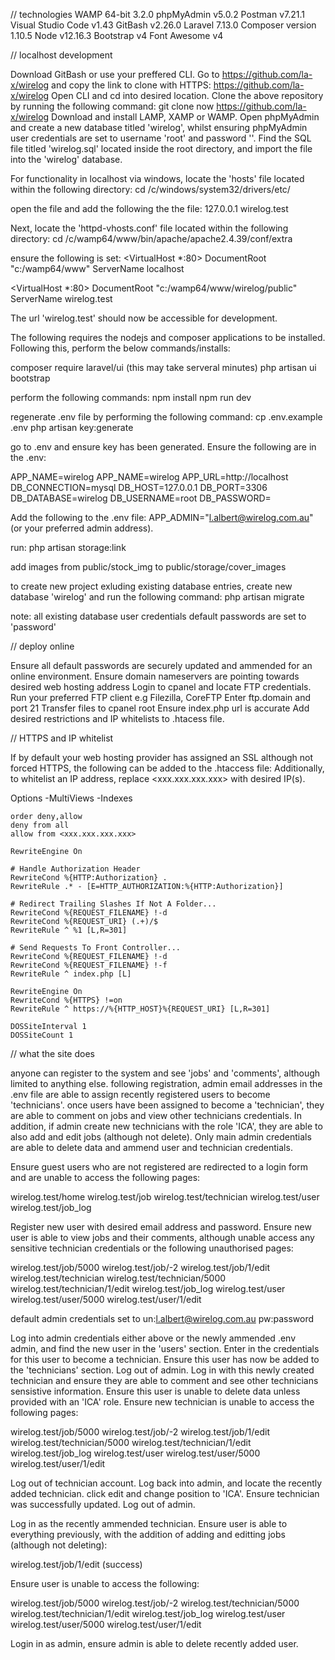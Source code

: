 // technologies
WAMP 64-bit 3.2.0
phpMyAdmin v5.0.2
Postman v7.21.1
Visual Studio Code v1.43
GitBash v2.26.0
Laravel 7.13.0
Composer version 1.10.5
Node v12.16.3
Bootstrap v4
Font Awesome v4

// localhost development

Download GitBash or use your preffered CLI.
Go to https://github.com/la-x/wirelog and copy the link to clone with HTTPS: https://github.com/la-x/wirelog
Open CLI and cd into desired location.
Clone the above repository by running the following command:
git clone now https://github.com/la-x/wirelog
Download and install LAMP, XAMP or WAMP.
Open phpMyAdmin and create a new database titled 'wirelog', whilst ensuring phpMyAdmin user credentials are set to username 'root' and password ''.
Find the SQL file titled 'wirelog.sql' located inside the root directory, and import the file into the 'wirelog' database.

For functionality in localhost via windows, locate the 'hosts' file located within the following directory:
cd /c/windows/system32/drivers/etc/

open the file and add the following the the file:
127.0.0.1 wirelog.test

Next, locate the 'httpd-vhosts.conf' file located within the following directory:
cd /c/wamp64/www/bin/apache/apache2.4.39/conf/extra

ensure the following is set:
<VirtualHost *:80>
  DocumentRoot "c:/wamp64/www"
  ServerName localhost
</VirtualHost>

<VirtualHost *:80>
  DocumentRoot "c:/wamp64/www/wirelog/public"
  ServerName wirelog.test
</VirtualHost>

The url 'wirelog.test' should now be accessible for development.

The following requires the nodejs and composer applications to be installed. Following this, perform the below commands/installs:

composer require laravel/ui (this may take serveral minutes)
php artisan ui bootstrap

perform the following commands:
npm install
npm run dev

regenerate .env file by performing the following command:
cp .env.example .env
php artisan key:generate

go to .env and ensure key has been generated.
Ensure the following are in the .env:

APP_NAME=wirelog
APP_NAME=wirelog
APP_URL=http://localhost
DB_CONNECTION=mysql
DB_HOST=127.0.0.1
DB_PORT=3306
DB_DATABASE=wirelog
DB_USERNAME=root
DB_PASSWORD=

Add the following to the .env file:
APP_ADMIN="l.albert@wirelog.com.au" (or your preferred admin address).


run:
php artisan storage:link

add images from public/stock_img to public/storage/cover_images

to create new project exluding existing database entries, create new database 'wirelog' and run the following command:
php artisan migrate

note: all existing database user credentials default passwords are set to 'password'

// deploy online

Ensure all default passwords are securely updated and ammended for an online environment.
Ensure domain nameservers are pointing towards desired web hosting address
Login to cpanel and locate FTP credentials.
Run your preferred FTP client e.g Filezilla, CoreFTP
Enter ftp.domain and port 21
Transfer files to cpanel root
Ensure index.php url is accurate
Add desired restrictions and IP whitelists to .htacess file.

// HTTPS and IP whitelist

If by default your web hosting provider has assigned an SSL although not forced HTTPS, the following can be added to the .htaccess file:
Additionally, to whitelist an IP address, replace <xxx.xxx.xxx.xxx> with desired IP(s).

<IfModule mod_rewrite.c>
    <IfModule mod_negotiation.c>
        Options -MultiViews -Indexes
    </IfModule>
    
    order deny,allow
    deny from all
    allow from <xxx.xxx.xxx.xxx>

    RewriteEngine On

    # Handle Authorization Header
    RewriteCond %{HTTP:Authorization} .
    RewriteRule .* - [E=HTTP_AUTHORIZATION:%{HTTP:Authorization}]

    # Redirect Trailing Slashes If Not A Folder...
    RewriteCond %{REQUEST_FILENAME} !-d
    RewriteCond %{REQUEST_URI} (.+)/$
    RewriteRule ^ %1 [L,R=301]

    # Send Requests To Front Controller...
    RewriteCond %{REQUEST_FILENAME} !-d
    RewriteCond %{REQUEST_FILENAME} !-f
    RewriteRule ^ index.php [L]

    RewriteEngine On
    RewriteCond %{HTTPS} !=on
    RewriteRule ^ https://%{HTTP_HOST}%{REQUEST_URI} [L,R=301]
    
    DOSSiteInterval 1
    DOSSiteCount 1

</IfModule>

// what the site does

anyone can register to the system and see 'jobs' and 'comments', although limited to anything else.
following registration, admin email addresses in the .env file are able to assign recently registered users to become 'technicians'.
once users have been assigned to become a 'technician', they are able to comment on jobs and view other technicians credentials.
In addition, if admin create new technicians with the role 'ICA', they are able to also add and edit jobs (although not delete).
Only main admin credentials are able to delete data and ammend user and technician credentials.

Ensure guest users who are not registered are redirected to a login form and are unable to access the following pages:

wirelog.test/home
wirelog.test/job
wirelog.test/technician
wirelog.test/user
wirelog.test/job_log

Register new user with desired email address and password.
Ensure new user is able to view jobs and their comments, although unable access any sensitive technician credentials or the following unauthorised pages:

wirelog.test/job/5000
wirelog.test/job/-2
wirelog.test/job/1/edit
wirelog.test/technician
wirelog.test/technician/5000
wirelog.test/technician/1/edit
wirelog.test/job_log
wirelog.test/user
wirelog.test/user/5000
wirelog.test/user/1/edit

default admin credentials set to un:l.albert@wirelog.com.au pw:password

Log into admin credentials either above or the newly ammended .env admin, and find the new user in the 'users' section.
Enter in the credentials for this user to become a technician.
Ensure this user has now be added to the 'technicians' section.
Log out of admin.
Log in with this newly created technician and ensure they are able to comment and see other technicians sensistive information.
Ensure this user is unable to delete data unless provided with an 'ICA' role.
Ensure new technician is unable to access the following pages:

wirelog.test/job/5000
wirelog.test/job/-2
wirelog.test/job/1/edit
wirelog.test/technician/5000
wirelog.test/technician/1/edit
wirelog.test/job_log
wirelog.test/user
wirelog.test/user/5000
wirelog.test/user/1/edit

Log out of technician account.
Log back into admin, and locate the recently added technician. click edit and change position to 'ICA'.
Ensure technician was successfully updated.
Log out of admin.

Log in as the recently ammended technician.
Ensure user is able to everything previously, with the addition of adding and editting jobs (although not deleting):

wirelog.test/job/1/edit (success)

Ensure user is unable to access the following:

wirelog.test/job/5000
wirelog.test/job/-2
wirelog.test/technician/5000
wirelog.test/technician/1/edit
wirelog.test/job_log
wirelog.test/user
wirelog.test/user/5000
wirelog.test/user/1/edit

Login in as admin, ensure admin is able to delete recently added user.